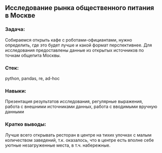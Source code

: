 ## Исследование рынка общественного питания в Москве

### Задача:
Собираемся открыть кафе с роботами-официантами, нужно определить, где это будет лучше и какой формат перспективнее. Для исследования предоставлены данные из открытых источников по точкам общепита Москвы.
### Стек:
python, pandas, re, ad-hoc
### Навыки:
Презентация результатов исследования, регулярные выражения, работа с внешними источниками данных, работа с вводимыми вручную данными
### Кратко выводы:
Лучше всего открывать ресторан в центре на тихих улочках с малым количеством заведений, т.к. оказалось, что в центре есть вполне себе уютные незагруженные места, в т.ч. набережные.
